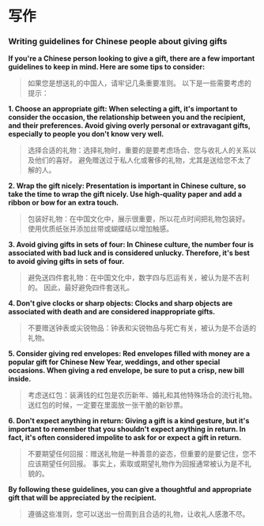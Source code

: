 # 写作

### Writing guidelines for Chinese people about giving gifts

**If you're a Chinese person looking to give a gift, there are a few important guidelines to keep in mind. Here are some tips to consider:**
> 如果您是想送礼的中国人，请牢记几条重要准则。 以下是一些需要考虑的提示：

  **1. Choose an appropriate gift: When selecting a gift, it's important to consider the occasion, the relationship between you and the recipient, and their preferences. Avoid giving overly personal or extravagant gifts, especially to people you don't know very well.**
  > 选择合适的礼物：选择礼物时，重要的是要考虑场合、您与收礼人的关系以及他们的喜好。 避免赠送过于私人化或奢侈的礼物，尤其是送给您不太了解的人。 
  
  **2. Wrap the gift nicely: Presentation is important in Chinese culture, so take the time to wrap the gift nicely. Use high-quality paper and add a ribbon or bow for an extra touch.**
  > 包装好礼物：在中国文化中，展示很重要，所以花点时间把礼物包装好。 使用优质纸张并添加丝带或蝴蝶结以增加触感。

  **3. Avoid giving gifts in sets of four: In Chinese culture, the number four is associated with bad luck and is considered unlucky. Therefore, it's best to avoid giving gifts in sets of four.**
  > 避免送四件套礼物：在中国文化中，数字四与厄运有关，被认为是不吉利的。 因此，最好避免四件套送礼。

  **4. Don't give clocks or sharp objects: Clocks and sharp objects are associated with death and are considered inappropriate gifts.**
  > 不要赠送钟表或尖锐物品：钟表和尖锐物品与死亡有关，被认为是不合适的礼物。

  **5. Consider giving red envelopes: Red envelopes filled with money are a popular gift for Chinese New Year, weddings, and other special occasions. When giving a red envelope, be sure to put a crisp, new bill inside.**
  > 考虑送红包：装满钱的红包是农历新年、婚礼和其他特殊场合的流行礼物。 送红包的时候，一定要在里面放一张干脆的新钞票。

  **6. Don't expect anything in return: Giving a gift is a kind gesture, but it's important to remember that you shouldn't expect anything in return. In fact, it's often considered impolite to ask for or expect a gift in return.**
  > 不要期望任何回报：赠送礼物是一种善意的姿态，但重要的是要记住，您不应该期望任何回报。 事实上，索取或期望礼物作为回报通常被认为是不礼貌的。

**By following these guidelines, you can give a thoughtful and appropriate gift that will be appreciated by the recipient.**
> 遵循这些准则，您可以送出一份周到且合适的礼物，让收礼人感激不尽。









